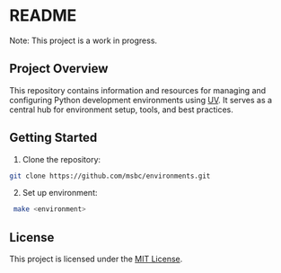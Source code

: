 # README

Note: This project is a work in progress.

## Project Overview
This repository contains information and resources for managing and configuring Python development environments using [UV](https://github.com/astral-sh/uv). It serves as a central hub for environment setup, tools, and best practices.


## Getting Started
1. Clone the repository:
  ```bash
  git clone https://github.com/msbc/environments.git
  ```
2. Set up environment:
  ```bash
   make <environment>
  ```

## License
This project is licensed under the [MIT License](LICENSE).
